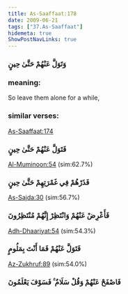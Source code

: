 ```yaml
---
title: As-Saaffaat:178
date: 2009-06-21
tags: ["37.As-Saaffaat"]
hidemeta: true 
ShowPostNavLinks: true 
---
```

### وَتَوَلَّ عَنْهُمْ حَتَّىٰ حِينٍ
### meaning: 
So leave them alone for a while,
### similar verses: 

[As-Saaffaat:174](/37/174)

### فَتَوَلَّ عَنْهُمْ حَتَّىٰ حِينٍ

[Al-Muminoon:54](/23/54) (sim:62.7%)

### فَذَرْهُمْ فِي غَمْرَتِهِمْ حَتَّىٰ حِينٍ

[As-Sajda:30](/32/30) (sim:56.7%)

### فَأَعْرِضْ عَنْهُمْ وَانْتَظِرْ إِنَّهُمْ مُنْتَظِرُونَ

[Adh-Dhaariyat:54](/51/54) (sim:54.3%)

### فَتَوَلَّ عَنْهُمْ فَمَا أَنْتَ بِمَلُومٍ

[Az-Zukhruf:89](/43/89) (sim:54.0%)

### فَاصْفَحْ عَنْهُمْ وَقُلْ سَلَامٌ ۚ فَسَوْفَ يَعْلَمُونَ

